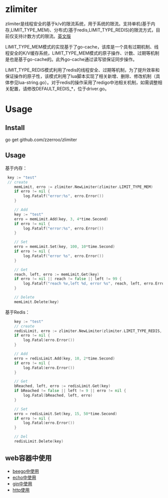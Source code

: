 # zlimiter
zlimiter是线程安全的基于k/v的限流系统，用于系统的限流。支持单机(基于内存,LIMIT_TYPE_MEM)、分布式(基于redis,LIMIT_TYPE_REDIS)的限流方式，目前仅支持计数方式的限流。[英文版](./readme.md)

LIMIT_TYPE_MEM模式的实现基于了go-cache，该库是一个具有过期机制、线程安全的K/V缓存系统，LIMIT_TYPE_MEM模式的原子操作、计数、过期等机制是也是基于go-cache的。此外go-cache通过读写锁保证同步操作。

LIMIT_TYPE_REDIS模式利用了redis的线程安全、过期等机制，为了提升效率和保证操作的原子性，该模式利用了lua脚本实现了相关新增、删除、修改机制（具体参见lua-string.go）。对于redis的操作采用了redigo中池相关机制，如需调整相关配置，请修改DEFAULT_REDIS_*，位于driver.go。

# Usage

## Install

go get github.com/zzerroo/zlimiter

## Usage

基于内存：

```go
 key := "test" 
 // create
	memLimit, erro := zlimiter.NewLimiter(zlimiter.LIMIT_TYPE_MEM)
	if erro != nil {
		log.Fatalf("error:%s", erro.Error())
	}

	// Add
	key := "test"
	erro = memLimit.Add(key, 3, 4*time.Second)
	if erro != nil {
		log.Fatalf("error:%s", erro.Error())
	}

	// Set
	erro = memLimit.Set(key, 100, 10*time.Second)
	if erro != nil {
		log.Fatalf("error %s", erro.Error())
	}

	// Get
	reach, left, erro := memLimit.Get(key)
	if erro != nil || reach != false || left != 99 {
		log.Fatalf("reach %v,left %d, error %s", reach, left, erro.Error())
	}

	// Delete
	memLimit.Delete(key)
```



基于Redis：

```go
	key := "test"
	// create
	redisLimit, erro := zlimiter.NewLimiter(zlimiter.LIMIT_TYPE_REDIS, driver.RedisInfo{Host: "127.0.0.1:6379", Passwd: "passwd"})
	if erro != nil {
		log.Fatal(erro.Error())
	}

	// Add
	erro = redisLimit.Add(key, 10, 2*time.Second)
	if erro != nil {
		log.Fatal(erro.Error())
	}

	// Get
	bReached, left, erro := redisLimit.Get(key)
	if bReached != false || left != 9 || erro != nil {
		log.Fatal(bReached, left, erro)
	}

	// Set
	erro = redisLimit.Set(key, 15, 50*time.Second)
	if erro != nil {
		log.Fatal(erro.Error())
	}

	// Del
	redisLimit.Delete(key)
```

## web容器中使用

- [beego中使用](./example/beego/beego.go)
- [echo中使用](./example/echo/echo.go)
- [gin中使用](./example/gin/gin.go)
- [http使用](./example/http/http.go)




